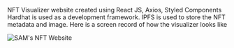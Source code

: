 NFT Visualizer website created using React JS, Axios, Styled Components
Hardhat is used as a development framework. IPFS is used to store the NFT metadata and image. 
Here is a screen record of how the visualizer looks like

![SAM's NFT Website](https://user-images.githubusercontent.com/5169927/162788898-a2690458-2ab6-4cfe-8eb1-0183e9f13ef0.gif)

